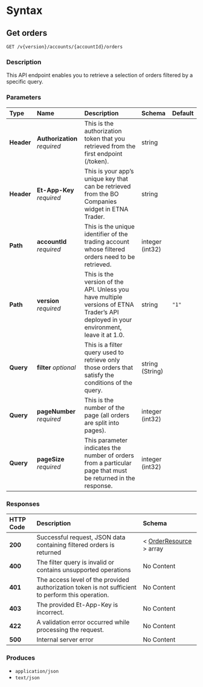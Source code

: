 # Syntax

## Get orders

```text
GET /v{version}/accounts/{accountId}/orders
```

### Description

This API endpoint enables you to retrieve a selection of orders filtered by a specific query.

### Parameters

| Type | Name | Description | Schema | Default |
| :--- | :--- | :--- | :--- | :--- |
| **Header** | **Authorization**   _required_ | This is the authorization token that you retrieved from the first endpoint \(/token\). | string |  |
| **Header** | **Et-App-Key**   _required_ | This is your app’s unique key that can be retrieved from the BO Companies widget in ETNA Trader. | string |  |
| **Path** | **accountId**   _required_ | This is the unique identifier of the trading account whose filtered orders need to be retrieved. | integer \(int32\) |  |
| **Path** | **version**   _required_ | This is the version of the API. Unless you have multiple versions of ETNA Trader’s API deployed in your environment, leave it at 1.0. | string | `"1"` |
| **Query** | **filter**   _optional_ | This is a filter query used to retrieve only those orders that satisfy the conditions of the query. | string \(String\) |  |
| **Query** | **pageNumber**   _required_ | This is the number of the page \(all orders are split into pages\). | integer \(int32\) |  |
| **Query** | **pageSize**   _required_ | This parameter indicates the number of orders from a particular page that must be returned in the response. | integer \(int32\) |  |

### Responses

| HTTP Code | Description | Schema |
| :--- | :--- | :--- |
| **200** | Successful request, JSON data containing filtered orders is returned | &lt; [OrderResource](orders_getorders.md#orderresource) &gt; array |
| **400** | The filter query is invalid or contains unsupported operations | No Content |
| **401** | The access level of the provided authorization token is not sufficient to perform this operation. | No Content |
| **403** | The provided Et-App-Key is incorrect. | No Content |
| **422** | A validation error occurred while processing the request. | No Content |
| **500** | Internal server error | No Content |

### Produces

* `application/json`
* `text/json`

